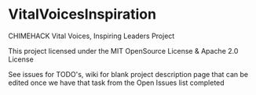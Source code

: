 VitalVoicesInspiration
======================

CHIMEHACK Vital Voices, Inspiring Leaders Project

This project licensed under the MIT OpenSource License & Apache 2.0 License

See issues for TODO's, wiki for blank project description page that can be edited once we have that task from the Open Issues list completed
